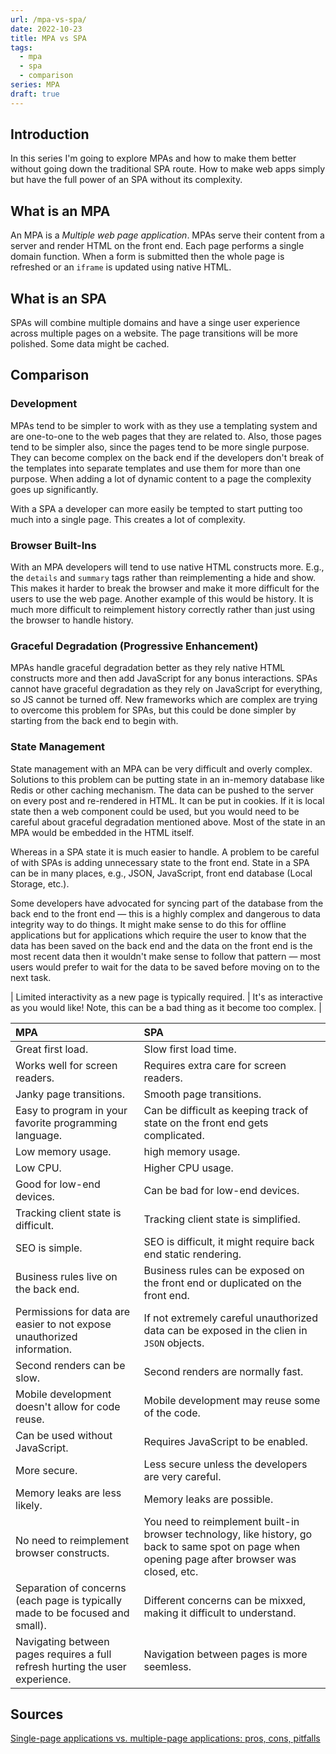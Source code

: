 ```yaml
---
url: /mpa-vs-spa/
date: 2022-10-23
title: MPA vs SPA
tags:
  - mpa
  - spa
  - comparison
series: MPA
draft: true
---
```


## Introduction

In this series I'm going to explore MPAs and how to make them better without
going down the traditional SPA route. How to make web apps simply but have the
full power of an SPA without its complexity.

## What is an MPA

An MPA is a _Multiple web page application_. MPAs serve their content from a
server and render HTML on the front end. Each page performs a single domain
function. When a form is submitted then the whole page is refreshed or an
`iframe` is updated using native HTML.

## What is an SPA

SPAs will combine multiple domains and have a singe user experience across
multiple pages on a website. The page transitions will be more polished. Some
data might be cached.

## Comparison

### Development

MPAs tend to be simpler to work with as they use a templating system and are
one-to-one to the web pages that they are related to. Also, those pages tend to
be simpler also, since the pages tend to be more single purpose. They can become
complex on the back end if the developers don't break of the templates into
separate templates and use them for more than one purpose. When adding a lot of
dynamic content to a page the complexity goes up significantly.

With a SPA a developer can more easily be tempted to start putting too much into
a single page. This creates a lot of complexity.

### Browser Built-Ins

With an MPA developers will tend to use native HTML constructs more. E.g., the
`details` and `summary` tags rather than reimplementing a hide and show. This
makes it harder to break the browser and make it more difficult for the users to
use the web page. Another example of this would be history. It is much more
difficult to reimplement history correctly rather than just using the browser to
handle history.

### Graceful Degradation (Progressive Enhancement)

MPAs handle graceful degradation better as they rely native HTML constructs more
and then add JavaScript for any bonus interactions. SPAs cannot have graceful
degradation as they rely on JavaScript for everything, so JS cannot be turned
off. New frameworks which are complex are trying to overcome this problem for
SPAs, but this could be done simpler by starting from the back end to begin
with.

### State Management

State management with an MPA can be very difficult and overly complex. Solutions
to this problem can be putting state in an in-memory database like Redis or
other caching mechanism. The data can be pushed to the server on every post and
re-rendered in HTML. It can be put in cookies. If it is local state then a web
component could be used, but you would need to be careful about graceful
degradation mentioned above. Most of the state in an MPA would be embedded in
the HTML itself.

Whereas in a SPA state it is much easier to handle. A problem to be careful of
with SPAs is adding unnecessary state to the front end. State in a SPA can be in
many places, e.g., JSON, JavaScript, front end database (Local Storage, etc.).

Some developers have advocated for syncing part of the database from the back
end to the front end — this is a highly complex and dangerous to data integrity
way to do things. It might make sense to do this for offline applications but
for applications which require the user to know that the data has been saved on
the back end and the data on the front end is the most recent data then it
wouldn't make sense to follow that pattern — most users would prefer to wait for
the data to be saved before moving on to the next task.



| Limited interactivity as a new page is typically required.                    | It's as interactive as you would like! Note, this can be a bad thing as it become too complex.                                                   |


| MPA                                                                           | SPA                                                                                                                                              |
| :---                                                                          | :---                                                                                                                                             |
| Great first load.                                                             | Slow first load time.                                                                                                                            |
| Works well for screen readers.                                                | Requires extra care for screen readers.                                                                                                          |
| Janky page transitions.                                                       | Smooth page transitions.                                                                                                                         |
| Easy to program in your favorite programming language.                        | Can be difficult as keeping track of state on the front end gets complicated.                                                                    |
| Low memory usage.                                                             | high memory usage.                                                                                                                               |
| Low CPU.                                                                      | Higher CPU usage.                                                                                                                                |
| Good for low-end devices.                                                     | Can be bad for low-end devices.                                                                                                                  |
| Tracking client state is difficult.                                           | Tracking client state is simplified.                                                                                                             |
| SEO is simple.                                                                | SEO is difficult, it might require back end static rendering.                                                                                    |
| Business rules live on the back end.                                          | Business rules can be exposed on the front end or duplicated on the front end.                                                                   |
| Permissions for data are easier to not expose unauthorized information.       | If not extremely careful unauthorized data can be exposed in the clien in `JSON` objects.                                                        |
| Second renders can be slow.                                                   | Second renders are normally fast.                                                                                                                |
| Mobile development doesn't allow for code reuse.                              | Mobile development may reuse some of the code.                                                                                                   |
| Can be used without JavaScript.                                               | Requires JavaScript to be enabled.                                                                                                               |
| More secure.                                                                  | Less secure unless the developers are very careful.                                                                                              |
| Memory leaks are less likely.                                                 | Memory leaks are possible.                                                                                                                       |
| No need to reimplement browser constructs.                                    | You need to reimplement built-in browser technology, like history, go back to same spot on page when opening page after browser was closed, etc. |
| Separation of concerns (each page is typically made to be focused and small). | Different concerns can be mixxed, making it difficult to understand.                                                                             |
| Navigating between pages requires a full refresh hurting the user experience. | Navigation between pages is more seemless.                                                                                                       |

## Sources

[Single-page applications vs. multiple-page applications: pros, cons,
pitfalls](https://archive.ph/61iEB)

